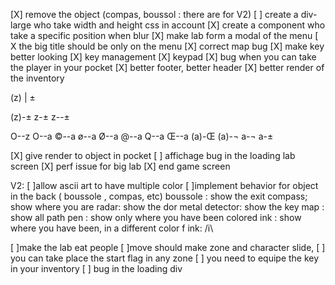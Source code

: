 

[X] remove the object (compas, boussol : there are for V2)
[ ] create a div-large who take width and height css in account
[X] create a component who take a specific position when blur
[X] make lab form a modal of the menu
[ X the big title should be only on the menu
[X] correct map bug
[X] make key better looking
[X] key management
[X] keypad
[X] bug when you can take the player in your pocket
[X] better footer, better header
[X] better render of the inventory

(z)
 |
 ±
 
 (z)-± 
 z-± 
 z--±
 
O--z
O--a
©--a
ø--a
Ø--a
@--a
Q--a
Œ--a
(a)-Œ
(a)-¬
a-¬
a-± 
 
 
 [X] give render to object in pocket
 [ ] affichage bug in the loading lab screen
 [X] perf issue for big lab
 [X] end game screen
 
 
 
 V2:
 [ ]allow ascii art to have multiple color 
 [ ]implement behavior for object in the back ( boussole , compas, etc)
 boussole : show the exit
 compass; show where you are
 radar: show the dor
 metal detector: show the key
 map : show all path
 pen : show only where you have been
 colored ink : show  where you have been, in a different color
       f
 ink: /i\
 
 [ ]make the lab eat people
 [ ]move should make zone and character slide, 
 [ ] you can take place the start flag  in any zone
 [ ] you need to equipe the key in your inventory
 [ ] bug in the loading div
